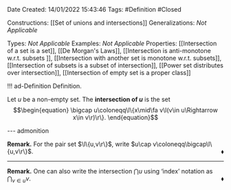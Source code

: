 <br />
<br />

Date Created: 14/01/2022 15:43:46
Tags: #Definition #Closed

Constructions: [[Set of unions and intersections]]
Generalizations: _Not Applicable_

Types: _Not Applicable_
Examples: _Not Applicable_ 
Properties: [[Intersection of a set is a set]], [[De Morgan's Laws]], [[Intersection is anti-monotone w.r.t. subsets ]], [[Intersection with another set is monotone w.r.t. subsets]], [[Intersection of subsets is a subset of intersection]], [[Power set distributes over intersection]], [[Intersection of empty set is a proper class]]

!!! ad-Definition Definition.

Let $u$ be a non-empty set. The **intersection of $u$** is the set
$$\begin{equation}
    \bigcap u\coloneqq\l\{x\mid\fa v\l(v\in u\Rightarrow x\in v\r)\r\}.
\end{equation}$$

--- admonition

**Remark.** For the pair set $\l\{u,v\r\}$, write $u\cap v\coloneqq\bigcap\l\{u,v\r\}$.<span style="float:right;">$\blacklozenge$</span>

---

**Remark.** One can also write the intersection $\bigcap u$ using $\textrm{`}$index$\textrm{'}$ notation as $\bigcap_{v\in u}v$.<span style="float:right;">$\blacklozenge$</span>
